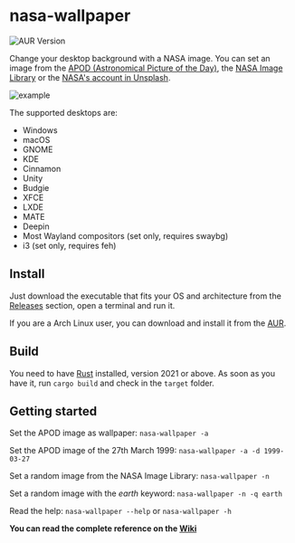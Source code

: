 # nasa-wallpaper
![AUR Version](https://img.shields.io/aur/version/nasa-wallpaper)

Change your desktop background with a NASA image. You can set an image from the [APOD (Astronomical Picture of the Day)](https://apod.nasa.gov/apod/), the [NASA Image Library](https://images.nasa.gov/) or the [NASA's account in Unsplash](https://unsplash.com/@nasa).

![example](https://images-assets.nasa.gov/image/iss040e008244/iss040e008244~small.jpg)

The supported desktops are:
- Windows
- macOS
- GNOME
- KDE
- Cinnamon
- Unity
- Budgie
- XFCE
- LXDE
- MATE
- Deepin
- Most Wayland compositors (set only, requires swaybg)
- i3 (set only, requires feh)

## Install
Just download the executable that fits your OS and architecture from the [Releases](https://github.com/davidpob99/nasa-wallpaper/releases) section, open a terminal and run it.

If you are a Arch Linux user, you can download and install it from the [AUR](https://aur.archlinux.org/packages/nasa-wallpaper/).

## Build
You need to have [Rust](https://www.rust-lang.org/) installed, version 2021 or above. As soon as you have it, run `cargo build` and check in the `target` folder.

## Getting started
Set the APOD image as wallpaper: `nasa-wallpaper -a`

Set the APOD image of the 27th March 1999: `nasa-wallpaper -a -d 1999-03-27`

Set a random image from the NASA Image Library: `nasa-wallpaper -n`

Set a random image with the _earth_ keyword: `nasa-wallpaper -n -q earth`

Read the help: `nasa-wallpaper --help` or `nasa-wallpaper -h`

**You can read the complete reference on the [Wiki](https://github.com/davidpob99/nasa-wallpaper/wiki/Reference)**
